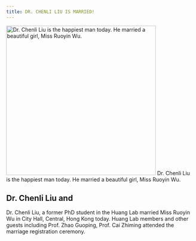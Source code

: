 ```yaml
---
title: DR. CHENLI LIU IS MARRIED!
---
```


<div class="flex flex-col justify-center items-center p-4">
    <img src="../blog/2013/04-13.png" alt="Dr. Chenli Liu is the happiest man today.  He married a beautiful girl, Miss Ruoyin Wu." style="height:400px" class="rounded-md shadow-sm"/>
    <span class="opacity-70 text-xs" style="margin-top:5px">Dr. Chenli Liu is the happiest man today.  He married a beautiful girl, Miss Ruoyin Wu.</span>
</div>

## Dr. Chenli Liu and

Dr. Chenli Liu, a former PhD student in the Huang Lab married Miss Ruoyin Wu in City Hall, Central, Hong Kong today. Huang Lab members and other guests including Prof. Zhao Guoping, Prof. Cai Zhiming attended the marriage registration ceremony.
